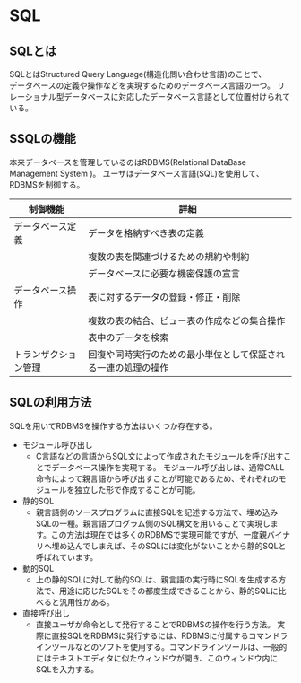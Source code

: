 # SQL

## SQLとは  
  SQLとはStructured Query Language(構造化問い合わせ言語)のことで、  
  データベースの定義や操作などを実現するためのデータベース言語の一つ。
  リレーショナル型データベースに対応したデータベース言語として位置付けられている。  

## SSQLの機能
  本来データベースを管理しているのはRDBMS(Relational DataBase Management System )。
  ユーザはデータベース言語(SQL)を使用して、RDBMSを制御する。

  |制御機能|詳細|
  |-------|---|
  |データベース定義|データを格納すべき表の定義|
  ||複数の表を関連づけるための規約や制約|
  ||データベースに必要な機密保護の宣言|
  |データベース操作|表に対するデータの登録・修正・削除|
  ||複数の表の結合、ビュー表の作成などの集合操作|
  ||表中のデータを検索|
  |トランザクション管理|回復や同時実行のための最小単位として保証される一連の処理の操作|

## SQLの利用方法
  SQLを用いてRDBMSを操作する方法はいくつか存在する。
  * モジュール呼び出し
    * C言語などの言語からSQL文によって作成されたモジュールを呼び出すことでデータベース操作を実現する。
      モジュール呼び出しは、通常CALL命令によって親言語から呼び出すことが可能であるため、それぞれのモジュールを独立した形で作成することが可能。
  * 静的SQL
    * 親言語側のソースプログラムに直接SQLを記述する方法で、埋め込みSQLの一種。親言語プログラム側のSQL構文を用いることで実現します。この方法は現在では多くのRDBMSで実現可能ですが、一度親バイナリへ埋め込んでしまえば、そのSQLには変化がないことから静的SQLと呼ばれています。
  * 動的SQL
    * 上の静的SQLに対して動的SQLは、親言語の実行時にSQLを生成する方法で、用途に応じたSQLをその都度生成できることから、静的SQLに比べると汎用性がある。
  * 直接呼び出し
    * 直接ユーザが命令として発行することでRDBMSの操作を行う方法。
      実際に直接SQLをRDBMSに発行するには、RDBMSに付属するコマンドラインツールなどのソフトを使用する。コマンドラインツールは、一般的にはテキストエディタに似たウィンドウが開き、このウィンドウ内にSQLを入力する。